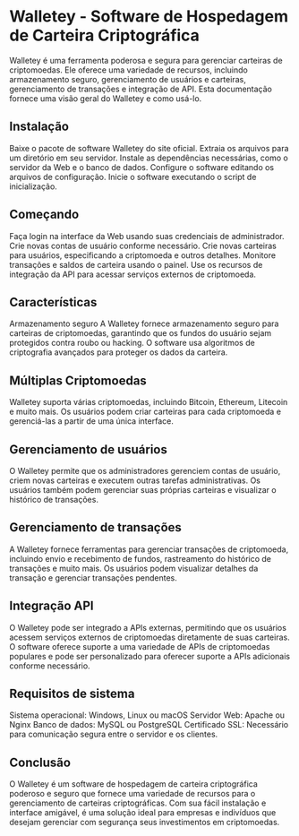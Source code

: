 # Walletey - Software de Hospedagem de Carteira Criptográfica
Walletey é uma ferramenta poderosa e segura para gerenciar carteiras de criptomoedas. Ele oferece uma variedade de recursos, incluindo armazenamento seguro, gerenciamento de usuários e carteiras, gerenciamento de transações e integração de API. Esta documentação fornece uma visão geral do Walletey e como usá-lo.

## Instalação
Baixe o pacote de software Walletey do site oficial.
Extraia os arquivos para um diretório em seu servidor.
Instale as dependências necessárias, como o servidor da Web e o banco de dados.
Configure o software editando os arquivos de configuração.
Inicie o software executando o script de inicialização.
## Começando
Faça login na interface da Web usando suas credenciais de administrador.
Crie novas contas de usuário conforme necessário.
Crie novas carteiras para usuários, especificando a criptomoeda e outros detalhes.
Monitore transações e saldos de carteira usando o painel.
Use os recursos de integração da API para acessar serviços externos de criptomoeda.
## Características
Armazenamento seguro
A Walletey fornece armazenamento seguro para carteiras de criptomoedas, garantindo que os fundos do usuário sejam protegidos contra roubo ou hacking. O software usa algoritmos de criptografia avançados para proteger os dados da carteira.

## Múltiplas Criptomoedas
Walletey suporta várias criptomoedas, incluindo Bitcoin, Ethereum, Litecoin e muito mais. Os usuários podem criar carteiras para cada criptomoeda e gerenciá-las a partir de uma única interface.

## Gerenciamento de usuários
O Walletey permite que os administradores gerenciem contas de usuário, criem novas carteiras e executem outras tarefas administrativas. Os usuários também podem gerenciar suas próprias carteiras e visualizar o histórico de transações.

## Gerenciamento de transações
A Walletey fornece ferramentas para gerenciar transações de criptomoeda, incluindo envio e recebimento de fundos, rastreamento do histórico de transações e muito mais. Os usuários podem visualizar detalhes da transação e gerenciar transações pendentes.

## Integração API
O Walletey pode ser integrado a APIs externas, permitindo que os usuários acessem serviços externos de criptomoedas diretamente de suas carteiras. O software oferece suporte a uma variedade de APIs de criptomoedas populares e pode ser personalizado para oferecer suporte a APIs adicionais conforme necessário.

## Requisitos de sistema
Sistema operacional: Windows, Linux ou macOS
Servidor Web: Apache ou Nginx
Banco de dados: MySQL ou PostgreSQL
Certificado SSL: Necessário para comunicação segura entre o servidor e os clientes.
## Conclusão
O Walletey é um software de hospedagem de carteira criptográfica poderoso e seguro que fornece uma variedade de recursos para o gerenciamento de carteiras criptográficas. Com sua fácil instalação e interface amigável, é uma solução ideal para empresas e indivíduos que desejam gerenciar com segurança seus investimentos em criptomoedas.
